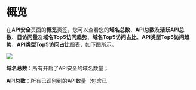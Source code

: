 # 概览

在**API安全**页面的**概览**页签，您可以查看您的**域名总数**、**API总数**及**活跃API总数**、**日访问量**及**域名Top5访问趋势**、**域名Top5访问占比**、**API类型Top5访问趋势**、**API类型Top5访问占比**图表，如下图所示。

![](D:\waf-doc-git\uewaf\images\api-security\info.png)

**域名总数**：所有开启了API安全的域名数量；

**API总数**：所有已识别到的API数量（包含已
